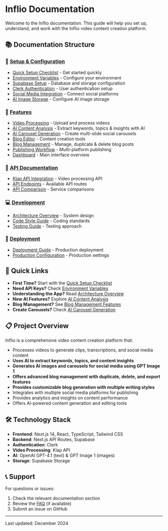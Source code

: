 # Inflio Documentation

Welcome to the Inflio documentation. This guide will help you set up, understand, and work with the Inflio video content creation platform.

## 📚 Documentation Structure

### 🚀 [Setup & Configuration](./setup/)
- [Quick Setup Checklist](./setup/quick-setup-checklist.md) - Get started quickly
- [Environment Variables](./setup/environment-variables.md) - Configure your environment
- [Supabase Setup](./setup/supabase-setup.md) - Database and storage configuration
- [Clerk Authentication](./setup/clerk-setup.md) - User authentication setup
- [Social Media Integration](./setup/social-media-setup.md) - Connect social platforms
- [AI Image Storage](./setup/ai-image-storage-setup.md) - Configure AI image storage

### 🎯 [Features](./features/)
- [Video Processing](./features/video-processing.md) - Upload and process videos
- [AI Content Analysis](./features/ai-content-analysis.md) - Extract keywords, topics & insights with AI
- [AI Carousel Generation](./features/ai-carousel-generation.md) - Create multi-slide social carousels
- [Blog Editor](./features/blog-editor.md) - Content creation tools
- [Blog Management](./features/blog-management.md) - Manage, duplicate & delete blog posts
- [Publishing Workflow](./features/publishing-workflow.md) - Multi-platform publishing
- [Dashboard](./features/dashboard.md) - Main interface overview

### 🔧 [API Documentation](./api/)
- [Klap API Integration](./api/klap-api.md) - Video processing API
- [API Endpoints](./api/endpoints.md) - Available API routes
- [API Comparison](./api/comparison.md) - Service comparisons

### 💻 [Development](./development/)
- [Architecture Overview](./development/architecture.md) - System design
- [Code Style Guide](./development/code-style.md) - Coding standards
- [Testing Guide](./development/testing.md) - Testing approach

### 🚀 [Deployment](./deployment/)
- [Deployment Guide](./deployment/guide.md) - Production deployment
- [Production Configuration](./deployment/production.md) - Production settings

## 🎯 Quick Links

- **First Time?** Start with the [Quick Setup Checklist](./setup/quick-setup-checklist.md)
- **Need API Keys?** Check [Environment Variables](./setup/environment-variables.md)
- **Understanding the App?** Read [Architecture Overview](./development/architecture.md)
- **New AI Features?** Explore [AI Content Analysis](./features/ai-content-analysis.md)
- **Blog Management?** See [Blog Management Features](./features/blog-management.md)
- **Create Carousels?** Check [AI Carousel Generation](./features/ai-carousel-generation.md)

## 📋 Project Overview

Inflio is a comprehensive video content creation platform that:
- Processes videos to generate clips, transcriptions, and social media content
- **Uses AI to extract keywords, topics, and content insights**
- **Generates AI images and carousels for social media using GPT Image 1**
- **Offers advanced blog management with duplicate, delete, and export features**
- **Provides customizable blog generation with multiple writing styles**
- Integrates with multiple social media platforms for publishing
- Provides analytics and insights on content performance
- Offers AI-powered content generation and editing tools

## 🛠️ Technology Stack

- **Frontend**: Next.js 14, React, TypeScript, Tailwind CSS
- **Backend**: Next.js API Routes, Supabase
- **Authentication**: Clerk
- **Video Processing**: Klap API
- **AI**: OpenAI GPT-4.1 (text) & GPT Image 1 (images)
- **Storage**: Supabase Storage

## 📞 Support

For questions or issues:
1. Check the relevant documentation section
2. Review the [FAQ](./faq.md) (if available)
3. Submit an issue on GitHub

---

Last updated: December 2024 
